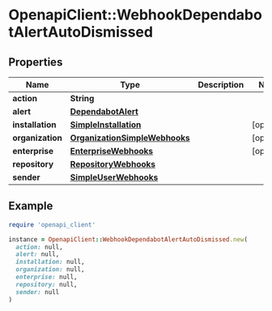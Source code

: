 # OpenapiClient::WebhookDependabotAlertAutoDismissed

## Properties

| Name | Type | Description | Notes |
| ---- | ---- | ----------- | ----- |
| **action** | **String** |  |  |
| **alert** | [**DependabotAlert**](DependabotAlert.md) |  |  |
| **installation** | [**SimpleInstallation**](SimpleInstallation.md) |  | [optional] |
| **organization** | [**OrganizationSimpleWebhooks**](OrganizationSimpleWebhooks.md) |  | [optional] |
| **enterprise** | [**EnterpriseWebhooks**](EnterpriseWebhooks.md) |  | [optional] |
| **repository** | [**RepositoryWebhooks**](RepositoryWebhooks.md) |  |  |
| **sender** | [**SimpleUserWebhooks**](SimpleUserWebhooks.md) |  |  |

## Example

```ruby
require 'openapi_client'

instance = OpenapiClient::WebhookDependabotAlertAutoDismissed.new(
  action: null,
  alert: null,
  installation: null,
  organization: null,
  enterprise: null,
  repository: null,
  sender: null
)
```

